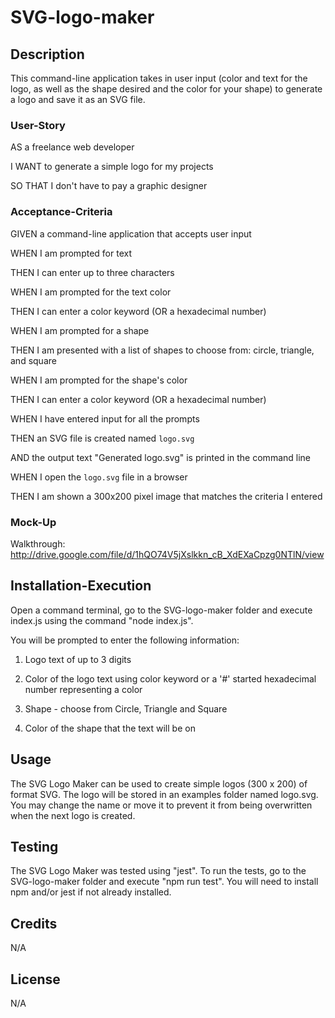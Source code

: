 # SVG-logo-maker

## Description
This command-line application takes in user input (color and text for the logo, as well as the shape desired and the color for your shape) to generate a logo and save it as an SVG file. 

### User-Story
AS a freelance web developer

I WANT to generate a simple logo for my projects

SO THAT I don't have to pay a graphic designer

### Acceptance-Criteria
GIVEN a command-line application that accepts user input

WHEN I am prompted for text

THEN I can enter up to three characters

WHEN I am prompted for the text color

THEN I can enter a color keyword (OR a hexadecimal number)

WHEN I am prompted for a shape

THEN I am presented with a list of shapes to choose from: circle, triangle, and square

WHEN I am prompted for the shape's color

THEN I can enter a color keyword (OR a hexadecimal number)

WHEN I have entered input for all the prompts

THEN an SVG file is created named `logo.svg`

AND the output text "Generated logo.svg" is printed in the command line

WHEN I open the `logo.svg` file in a browser

THEN I am shown a 300x200 pixel image that matches the criteria I entered

### Mock-Up

Walkthrough: http://drive.google.com/file/d/1hQO74V5jXslkkn_cB_XdEXaCpzg0NTlN/view

## Installation-Execution

Open a command terminal, go to the SVG-logo-maker folder and execute index.js using the command "node index.js".

You will be prompted to enter the following information:

1. Logo text of up to 3 digits

2. Color of the logo text using color keyword or a '#' started hexadecimal number representing a color

3. Shape - choose from Circle, Triangle and Square

4. Color of the shape that the text will be on

## Usage

The SVG Logo Maker can be used to create simple logos (300 x 200) of format SVG. The logo will be stored in an examples folder named logo.svg. You may change the name or move it to prevent it from being overwritten when the next logo is created.

## Testing
The SVG Logo Maker was tested using "jest". To run the tests, go to the SVG-logo-maker folder and execute "npm run test". You will need to install npm and/or jest if not already installed.

## Credits
N/A

## License
N/A